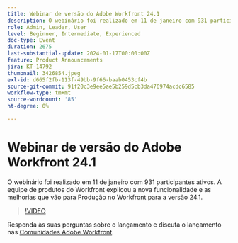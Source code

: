```yaml
---
title: Webinar de versão do Adobe Workfront 24.1
description: O webinário foi realizado em 11 de janeiro com 931 participantes ativos. A equipe de produtos do Workfront explicou a nova funcionalidade e as melhorias que vão para Produção no Workfront para a versão 24.1.
role: Admin, Leader, User
level: Beginner, Intermediate, Experienced
doc-type: Event
duration: 2675
last-substantial-update: 2024-01-17T00:00:00Z
feature: Product Announcements
jira: KT-14792
thumbnail: 3426854.jpeg
exl-id: d665f2fb-113f-49bb-9f66-baab0453cf4b
source-git-commit: 91f20c3e9ee5ae5b259d5cb3da476974acdc6585
workflow-type: tm+mt
source-wordcount: '85'
ht-degree: 0%

---
```


# Webinar de versão do Adobe Workfront 24.1

O webinário foi realizado em 11 de janeiro com 931 participantes ativos. A equipe de produtos do Workfront explicou a nova funcionalidade e as melhorias que vão para Produção no Workfront para a versão 24.1.

>[!VIDEO](https://video.tv.adobe.com/v/3426854/?learn=on)

Responda às suas perguntas sobre o lançamento e discuta o lançamento nas [Comunidades Adobe Workfront](https://experienceleaguecommunities.adobe.com/t5/workfront-discussions/event-follow-up-adobe-workfront-24-1-release-webinar/td-p/645442?profile.language=en).
